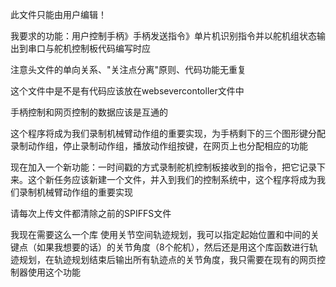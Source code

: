 此文件只能由用户编辑！

我要求的功能：用户控制手柄》手柄发送指令》单片机识别指令并以舵机组状态输出到串口与舵机控制板代码编写时应

注意头文件的单向关系、"关注点分离"原则、代码功能无重复

这个文件中是不是有代码应该放在websevercontoller文件中

手柄控制和网页控制的数据应该是互通的

这个程序将成为我们录制机械臂动作组的重要实现，为手柄剩下的三个图形键分配录制动作组，停止录制动作组，播放动作组按键，在网页上也分配相应的功能

现在加入一个新功能：一时间戳的方式录制舵机控制板接收到的指令，把它记录下来。这个新任务应该新建一个文件，并入到我们的控制系统中，这个程序将成为我们录制机械臂动作组的重要实现

请每次上传文件都清除之前的SPIFFS文件

我现在需要这么一个库
使用关节空间轨迹规划，我可以指定起始位置和中间的关键点（如果我想要的话）的关节角度（8个舵机），然后还是用这个库函数进行轨迹规划，在轨迹规划结束后输出所有轨迹点的关节角度，我只需要在现有的网页控制器使用这个功能
